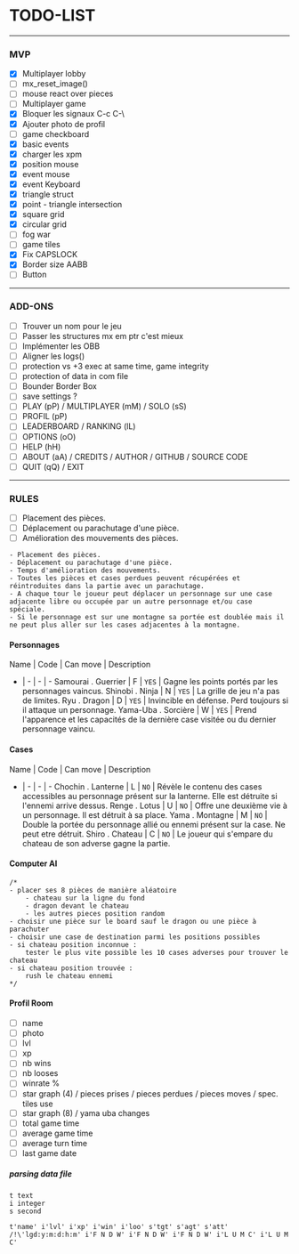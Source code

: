 # TODO-LIST

---
### MVP
- [x] Multiplayer lobby
- [ ] mx_reset_image()
- [ ] mouse react over pieces
- [ ] Multiplayer game
- [x] Bloquer les signaux C-c C-\
- [x] Ajouter photo de profil
- [ ] game checkboard
- [x] basic events
- [x] charger les xpm
- [x] position mouse
- [x] event mouse
- [x] event Keyboard
- [x] triangle struct
- [x] point - triangle intersection
- [x] square grid
- [x] circular grid
- [ ] fog war
- [ ] game tiles
- [x] Fix CAPSLOCK
- [x] Border size AABB
- [ ] Button

---
### ADD-ONS
- [ ] Trouver un nom pour le jeu
- [ ] Passer les structures mx em ptr c'est mieux
- [ ] Implémenter les OBB
- [ ] Aligner les logs()
- [ ] protection vs +3 exec at same time, game integrity
- [ ] protection of data in com file
- [ ] Bounder Border Box
- [ ] save settings ?
- [ ] PLAY (pP) / MULTIPLAYER (mM) / SOLO (sS)
- [ ] PROFIL (pP)
- [ ] LEADERBOARD / RANKING (lL)
- [ ] OPTIONS (oO)
- [ ] HELP (hH)
- [ ] ABOUT (aA) / CREDITS / AUTHOR / GITHUB / SOURCE CODE
- [ ] QUIT (qQ) / EXIT

---
### RULES

- [ ] Placement des pièces.
- [ ] Déplacement ou parachutage d'une pièce.
- [ ] Amélioration des mouvements des pièces.

```
- Placement des pièces.
- Déplacement ou parachutage d'une pièce.
- Temps d'amélioration des mouvements.
- Toutes les pièces et cases perdues peuvent récupérées et réintroduites dans la partie avec un parachutage.
- A chaque tour le joueur peut déplacer un personnage sur une case adjacente libre ou occupée par un autre personnage et/ou case spéciale.
- Si le personnage est sur une montagne sa portée est doublée mais il ne peut plus aller sur les cases adjacentes à la montagne.
```

#### Personnages

Name | Code | Can move | Description
- | - | - | - 
Samourai . Guerrier | F | ``YES`` | Gagne les points portés par les personnages vaincus.
Shinobi . Ninja     | N | ``YES`` | La grille de jeu n'a pas de limites.
Ryu . Dragon     	| D | ``YES`` | Invincible en défense. Perd toujours si il attaque un personnage.
Yama-Uba . Sorcière | W | ``YES`` | Prend l'apparence et les capacités de la dernière case visitée ou du dernier personnage vaincu.

#### Cases
Name | Code | Can move | Description
- | - | - | -
Chochin . Lanterne  | L | ``NO``  |	Révèle le contenu des cases accessibles au personnage présent sur la lanterne. Elle est détruite si l'ennemi arrive dessus.
Renge . Lotus       | U | ``NO``  | Offre une deuxième vie à un personnage. Il est détruit à sa place.
Yama . Montagne     | M | ``NO``  | Double la portée du personnage allié ou ennemi présent sur la case. Ne peut etre détruit.
Shiro . Chateau     | C | ``NO``  | Le joueur qui s'empare du chateau de son adverse gagne la partie.

#### Computer AI
	/*
	- placer ses 8 pièces de manière aléatoire
		- chateau sur la ligne du fond
		- dragon devant le chateau
		- les autres pieces position random
	- choisir une pièce sur le board sauf le dragon ou une pièce à parachuter
	- choisir une case de destination parmi les positions possibles
	- si chateau position inconnue :
		tester le plus vite possible les 10 cases adverses pour trouver le chateau
	- si chateau position trouvée :
		rush le chateau ennemi
	*/


#### Profil Room

- [ ] name
- [ ] photo
- [ ] lvl
- [ ] xp
- [ ] nb wins
- [ ] nb looses
- [ ] winrate %
- [ ] star graph (4) / pieces prises / pieces perdues / pieces moves / spec. tiles use
- [ ] star graph (8) / yama uba changes
- [ ] total game time
- [ ] average game time
- [ ] average turn time
- [ ] last game date

##### parsing data file
```
t text
i integer
s second

t'name' i'lvl' i'xp' i'win' i'loo' s'tgt' s'agt' s'att' /!\'lgd:y:m:d:h:m' i'F N D W' i'F N D W' i'F N D W' i'L U M C' i'L U M C'
```

